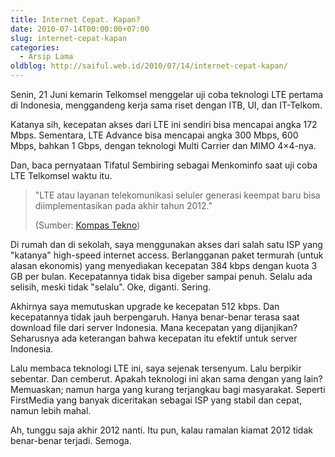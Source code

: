 ```yaml
---
title: Internet Cepat. Kapan?
date: 2010-07-14T00:00:00+07:00
slug: internet-cepat-kapan
categories:
  - Arsip Lama
oldblog: http://saiful.web.id/2010/07/14/internet-cepat-kapan/
---
```


Senin, 21 Juni kemarin Telkomsel menggelar uji coba teknologi LTE pertama di Indonesia, menggandeng kerja sama riset dengan ITB, UI, dan IT-Telkom.

Katanya sih, kecepatan akses dari LTE ini sendiri bisa mencapai angka 172 Mbps. Sementara, LTE Advance bisa mencapai angka 300 Mbps, 600 Mbps, bahkan 1 Gbps, dengan teknologi Multi Carrier dan MIMO 4×4-nya.

Dan, baca pernyataan Tifatul Sembiring sebagai Menkominfo saat uji coba LTE Telkomsel waktu itu.

<!--more-->

> "LTE atau layanan telekomunikasi seluler generasi keempat baru bisa diimplementasikan pada akhir tahun 2012."
>
> (Sumber: [Kompas Tekno](http://tekno.kompas.com/read/xml/2010/06/22/08315174/Layanan.4G.LTE.Komersial.mulai.2012-8))

Di rumah dan di sekolah, saya menggunakan akses dari salah satu ISP yang "katanya" high-speed internet access. Berlangganan paket termurah (untuk alasan ekonomis) yang menyediakan kecepatan 384 kbps dengan kuota 3 GB per bulan. Kecepatannya tidak bisa digeber sampai penuh. Selalu ada selisih, meski tidak "selalu". Oke, diganti. Sering.

Akhirnya saya memutuskan upgrade ke kecepatan 512 kbps. Dan kecepatannya tidak jauh berpengaruh. Hanya benar-benar terasa saat download file dari server Indonesia. Mana kecepatan yang dijanjikan? Seharusnya ada keterangan bahwa kecepatan itu efektif untuk server Indonesia.

Lalu membaca teknologi LTE ini, saya sejenak tersenyum. Lalu berpikir sebentar. Dan cemberut. Apakah teknologi ini akan sama dengan yang lain? Memuaskan; namun harga yang kurang terjangkau bagi masyarakat. Seperti FirstMedia yang banyak diceritakan sebagai ISP yang stabil dan cepat, namun lebih mahal.

Ah, tunggu saja akhir 2012 nanti. Itu pun, kalau ramalan kiamat 2012 tidak benar-benar terjadi. Semoga.
